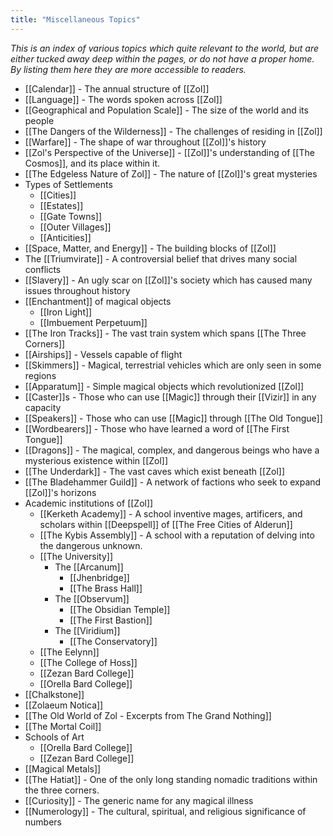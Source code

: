 ```yaml
---
title: "Miscellaneous Topics"
---
```

*This is an index of various topics which quite relevant to the world, but are either tucked away deep within the pages, or do not have a proper home. By listing them here they are more accessible to readers.*

- [[Calendar]] - The annual structure of [[Zol]]
- [[Language]] - The words spoken across [[Zol]]
- [[Geographical and Population Scale]] - The size of the world and its people
- [[The Dangers of the Wilderness]] - The challenges of residing in [[Zol]]
- [[Warfare]] - The shape of war throughout [[Zol]]'s history
- [[Zol's Perspective of the Universe]] - [[Zol]]'s understanding of [[The Cosmos]], and its place within it.
- [[The Edgeless Nature of Zol]] - The nature of [[Zol]]'s great mysteries
- Types of Settlements
	- [[Cities]]
	- [[Estates]]
	- [[Gate Towns]]
	- [[Outer Villages]]
	- [[Anticities]]
- [[Space, Matter, and Energy]] - The building blocks of [[Zol]]
- The [[Triumvirate]] - A controversial belief that drives many social conflicts
- [[Slavery]] - An ugly scar on [[Zol]]'s society which has caused many issues throughout history
- [[Enchantment]] of magical objects
	- [[Iron Light]]
	- [[Imbuement Perpetuum]]
- [[The Iron Tracks]] - The vast train system which spans [[The Three Corners]]
- [[Airships]] - Vessels capable of flight
- [[Skimmers]] - Magical, terrestrial vehicles which are only seen in some regions
- [[Apparatum]] - Simple magical objects which revolutionized [[Zol]]
- [[Caster]]s - Those who can use [[Magic]] through their [[Vizir]] in any capacity
- [[Speakers]] - Those who can use [[Magic]] through [[The Old Tongue]]
- [[Wordbearers]] - Those who have learned a word of [[The First Tongue]]
- [[Dragons]] - The magical, complex, and dangerous beings who have a mysterious existence within [[Zol]]
- [[The Underdark]] - The vast caves which exist beneath [[Zol]]
- [[The Bladehammer Guild]] - A network of factions who seek to expand [[Zol]]'s horizons
- Academic institutions of [[Zol]]
	- [[Kerketh Academy]] - A school inventive mages, artificers, and scholars within [[Deepspell]] of [[The Free Cities of Alderun]]
	- [[The Kybis Assembly]] - A school with a reputation of delving into the dangerous unknown. 
	- [[The University]]
		- The [[Arcanum]]
			- [[Jhenbridge]]
			- [[The Brass Hall]]
		- The [[Observum]]
			- [[The Obsidian Temple]]
			- [[The First Bastion]]
		- The [[Viridium]]
			- [[The Conservatory]]
	- [[The Eelynn]]
	- [[The College of Hoss]]
	- [[Zezan Bard College]]
	- [[Orella Bard College]]
- [[Chalkstone]]
- [[Zolaeum Notica]]
- [[The Old World of Zol - Excerpts from The Grand Nothing]]
- [[The Mortal Coil]]
- Schools of Art
	- [[Orella Bard College]]
	- [[Zezan Bard College]]
- [[Magical Metals]]
- [[The Hatiat]] - One of the only long standing nomadic traditions within the three corners.
- [[Curiosity]] - The generic name for any magical illness
- [[Numerology]] - The cultural, spiritual, and religious significance of numbers